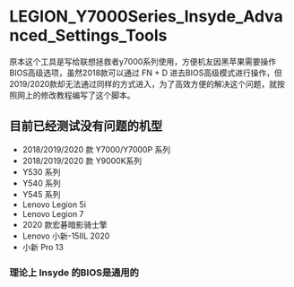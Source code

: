 # LEGION_Y7000Series_Insyde_Advanced_Settings_Tools
原本这个工具是写给联想拯救者y7000系列使用，方便机友因黑苹果需要操作BIOS高级选项，虽然2018款可以通过 FN + D 进去BIOS高级模式进行操作，但2019/2020款却无法通过同样的方式进入，为了高效方便的解决这个问题，就按照网上的修改教程编写了这个脚本。

## 目前已经测试没有问题的机型
* 2018/2019/2020 款 Y7000/Y7000P 系列
* 2018/2019/2020 款 Y9000K系列
* Y530 系列
* Y540 系列
* Y545 系列
* Lenovo Legion 5i
* Lenovo Legion 7
* 2020 款宏碁暗影骑士擎
* Lenovo 小新-15IIL 2020
* 小新 Pro 13

### 理论上 Insyde 的BIOS是通用的

